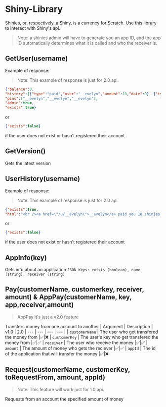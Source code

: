 # Shiny-Library
Shinies, or, respectively, a Shiny, is a currency for Scratch. 
Use this library to interact with Shiny's api.
 >Note: a shinies admin will have to generate you an app ID, and the app ID automatically determines what it is called and who the receiver is.
 
## GetUser(username)
Example of response:
>Note: This example of response is just for 2.0 api.
```json
{"balance":0,
"history":[{"type":"paid","user":"__evelyn","amount":10,"date":0}, {"type":"received","user":"__evelyn","amount":10,"date":0}],
"pins":["__evelyn","__evelyn","__evelyn"],
"admin":true,
"exists":true}
```
or 
```json
{"exists":false}
``` 
if the user does not exist or hasn't registered their account

## GetVersion()
Gets the latest version

## UserHistory(username)
Example of response:
>Note: This example of response is just for 2.0 api.
```json
{"exists":true,
"html":"<br /><a href=\"/u/__evelyn\">__evelyn</a> paid you 10 shinies 57 years ago<br />You paid <a href=\"/u/__evelyn\">__evelyn</a> 10 shinies 57 years ago"}
```
or 
```json
{"exists":false}
``` 
if the user does not exist or hasn't registered their account

## AppInfo(key)
Gets info about an application
```JSON Keys: exists (boolean), name (string), receiver (string)```

## Pay(customerName, customerkey, receiver, amount) & AppPay(customerName, key, app,receiver,amount)
> AppPay it's just a v2.0 feature

 Transfers money from one account to another
| Argument | Description | v1.0 | 2.0
| --- | --- | --- | --- | 
| `customerName` | The user who get transfered the money from |:white_check_mark:|:x:
| `customerKey` | The user's key who get transfered the money from |:white_check_mark:|:white_check_mark:
| `receiver` | The user who receive the money |:white_check_mark:|:white_check_mark:
| `amount` | The amount of money who gets the reciever |:white_check_mark:|:white_check_mark:
| `appId` | The id of the application that will transfer the money |:white_check_mark:|:x:
 
## Request(customerName, customerKey, toRequestFrom, amount, appId)
>Note: This feature will work just for 1.0 api.

Requests from an account the specified amount of money
